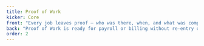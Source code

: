 ```yaml
---
title: Proof of Work
kicker: Core
front: "Every job leaves proof — who was there, when, and what was completed."
back: "Proof of Work is ready for payroll or billing without re-entry or chasing people."
order: 2
---
```

